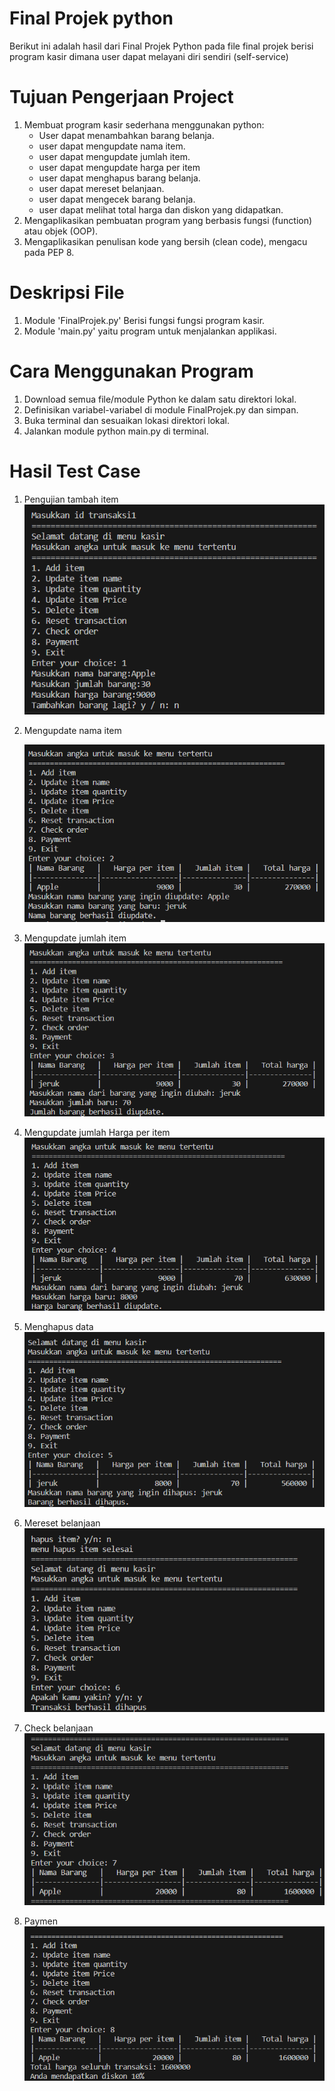 # Final Projek python
Berikut ini adalah hasil dari Final Projek Python pada file final projek berisi program kasir dimana user dapat melayani diri sendiri (self-service)




# Tujuan Pengerjaan Project
1. Membuat program kasir sederhana menggunakan python:
    - User dapat menambahkan barang belanja.
    - user dapat mengupdate nama item.
    - user dapat mengupdate jumlah item.
    - user dapat mengupdate harga per item
    - user dapat menghapus barang belanja.
    - user dapat mereset belanjaan.
    - user dapat mengecek barang belanja.
    - user dapat melihat total harga dan diskon yang didapatkan.
2. Mengaplikasikan pembuatan program yang berbasis fungsi (function) atau objek (OOP).
3. Mengaplikasikan penulisan kode yang bersih (clean code), mengacu pada PEP 8.

# Deskripsi File
1. Module 'FinalProjek.py' Berisi fungsi  fungsi program kasir.
2. Module 'main.py' yaitu program untuk menjalankan applikasi.

# Cara Menggunakan Program
1. Download semua file/module Python ke dalam satu direktori lokal.
2. Definisikan variabel-variabel di module FinalProjek.py dan simpan.
3. Buka terminal dan sesuaikan lokasi direktori lokal.
4. Jalankan module python main.py di terminal.

# Hasil Test Case
1. Pengujian tambah item
   ![alt text](https://github.com/Fatirnu/ProjekKasir/blob/main/HasilTest/1.PNG?raw=true)

2. Mengupdate nama item

    ![alt text](https://github.com/Fatirnu/ProjekKasir/blob/main/HasilTest/2.PNG?raw=true)
    
3. Mengupdate jumlah item
    ![alt text](https://github.com/Fatirnu/ProjekKasir/blob/main/HasilTest/3.PNG?raw=true)

4. Mengupdate jumlah Harga per item
    ![alt text](https://github.com/Fatirnu/ProjekKasir/blob/main/HasilTest/4.PNG?raw=true)

5. Menghapus data
    ![alt text](https://github.com/Fatirnu/ProjekKasir/blob/main/HasilTest/5.PNG?raw=true)

6. Mereset belanjaan
    ![alt text](https://github.com/Fatirnu/ProjekKasir/blob/main/HasilTest/6.PNG?raw=true)

7. Check belanjaan
    ![alt text](https://github.com/Fatirnu/ProjekKasir/blob/main/HasilTest/7.PNG?raw=true)

8. Paymen
    ![alt text](https://github.com/Fatirnu/ProjekKasir/blob/main/HasilTest/8.PNG?raw=true)
